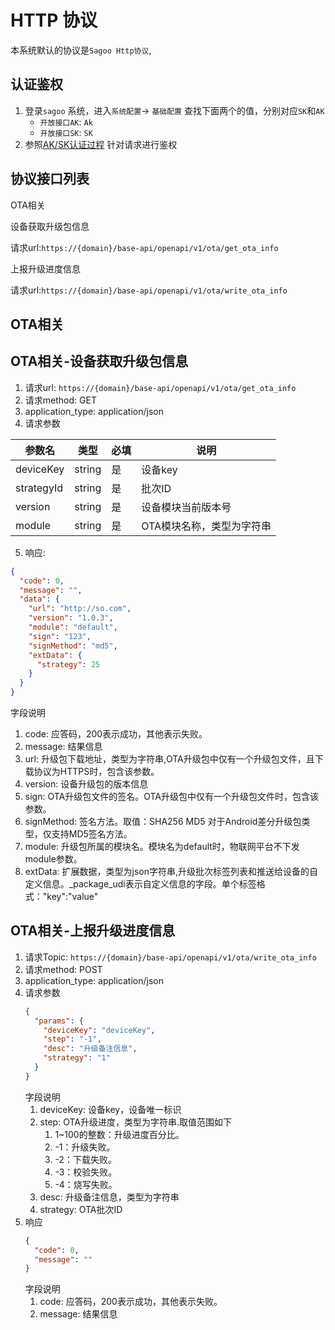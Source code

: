 # HTTP 协议

本系统默认的协议是`Sagoo Http协议`,

## 认证鉴权

1. 登录`sagoo` 系统，进入`系统配置`-> `基础配置` 查找下面两个的值，分别对应`SK`和`AK`
    - `开放接口AK`: `Ak`
    - `开放接口SK`: `SK`
2. 参照[AK/SK认证过程](../openapi/authority/start.md) 针对请求进行鉴权

## 协议接口列表

OTA相关

设备获取升级包信息

请求url:`https://{domain}/base-api/openapi/v1/ota/get_ota_info`

上报升级进度信息

请求url:`https://{domain}/base-api/openapi/v1/ota/write_ota_info`

## OTA相关

## OTA相关-设备获取升级包信息

1. 请求url: `https://{domain}/base-api/openapi/v1/ota/get_ota_info`
2. 请求method: GET
3. application_type: application/json
4. 请求参数

| 参数名        | 类型     | 必填 | 说明             |
|------------|--------|----|----------------|
| deviceKey  | string | 是  | 设备key          |
| strategyId | string | 是  | 批次ID           |
| version    | string | 是  | 设备模块当前版本号      |
| module     | string | 是  | OTA模块名称，类型为字符串 |

5. 响应:

```json
{
  "code": 0,
  "message": "",
  "data": {
    "url": "http://so.com",
    "version": "1.0.3",
    "module": "default",
    "sign": "123",
    "signMethod": "md5",
    "extData": {
      "strategy": 25
    }
  }
}
```

字段说明

1. code: 应答码，200表示成功，其他表示失败。
2. message: 结果信息
3. url: 升级包下载地址，类型为字符串,OTA升级包中仅有一个升级包文件，且下载协议为HTTPS时，包含该参数。
4. version: 设备升级包的版本信息
5. sign: OTA升级包文件的签名。OTA升级包中仅有一个升级包文件时，包含该参数。
6. signMethod: 签名方法。取值：SHA256 MD5 对于Android差分升级包类型，仅支持MD5签名方法。
7. module: 升级包所属的模块名。模块名为default时，物联网平台不下发module参数。
8. extData: 扩展数据，类型为json字符串,升级批次标签列表和推送给设备的自定义信息。_package_udi表示自定义信息的字段。单个标签格式："key":"value"


## OTA相关-上报升级进度信息

1. 请求Topic: `https://{domain}/base-api/openapi/v1/ota/write_ota_info`
2. 请求method: POST
3. application_type: application/json
4. 请求参数
    ```json
   {
      "params": {
        "deviceKey": "deviceKey", 
        "step": "-1",
        "desc": "升级备注信息",
        "strategy": "1"
      }
   }
    ```
   字段说明
    1. deviceKey: 设备key，设备唯一标识
    2. step: OTA升级进度，类型为字符串.取值范围如下
        1. 1~100的整数：升级进度百分比。
        2. -1：升级失败。
        3. -2：下载失败。
        4. -3：校验失败。
        5. -4：烧写失败。
    3. desc: 升级备注信息，类型为字符串
    4. strategy: OTA批次ID
5. 响应
    ```json
    {
      "code": 0,
      "message": ""
    }
    ```
   字段说明
    1. code: 应答码，200表示成功，其他表示失败。
    2. message: 结果信息

